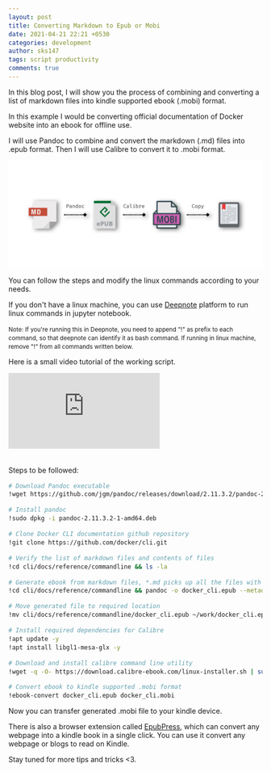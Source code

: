 ```yaml
---
layout: post
title: Converting Markdown to Epub or Mobi
date: 2021-04-21 22:21 +0530
categories: development
author: sks147
tags: script productivity
comments: true
---
```


In this blog post, I will show you the process of combining and converting a list of markdown files into kindle supported ebook (.mobi) format. 

In this example I would be converting official documentation of Docker website into an ebook for offline use.

I will use Pandoc to combine and convert the markdown (.md) files into .epub format. Then I will use Calibre to convert it to .mobi format.

![workflow](/assets/images/converting-markdown-to-epub-mobi/workflow.png)

You can follow the steps and modify the linux commands according to your needs.

If you don't have a linux machine, you can use [Deepnote](https://deepnote.com/) platform to run linux commands in jupyter notebook.

<small>Note: If you're running this in Deepnote, you need to append "!" as prefix to each command, so that deepnote can identify it as bash command. If running in linux machine, remove "!" from all commands written below.</small>

Here is a small video tutorial of the working script.
<div class="resp-container">
    <iframe class="resp-iframe" src="https://www.youtube.com/embed/L4hGDPLMPcw" frameborder="0" allow="accelerometer; autoplay; encrypted-media; gyroscope; picture-in-picture" allowfullscreen></iframe>
</div>

<br/>

Steps to be followed:

```bash
# Download Pandoc executable
!wget https://github.com/jgm/pandoc/releases/download/2.11.3.2/pandoc-2.11.3.2-1-amd64.deb
```

```bash
# Install pandoc
!sudo dpkg -i pandoc-2.11.3.2-1-amd64.deb
```

```bash
# Clone Docker CLI documentation github repository
!git clone https://github.com/docker/cli.git
```

```bash
# Verify the list of markdown files and contents of files
!cd cli/docs/reference/commandline && ls -la
```

```bash
# Generate ebook from markdown files, *.md picks up all the files with .md as extension
!cd cli/docs/reference/commandline && pandoc -o docker_cli.epub --metadata title="Docker CLI Docs" *.md
```

```bash
# Move generated file to required location
!mv cli/docs/reference/commandline/docker_cli.epub ~/work/docker_cli.epub
```

```bash
# Install required dependencies for Calibre
!apt update -y
!apt install libgl1-mesa-glx -y
```

```bash
# Download and install calibre command line utility
!wget -q -O- https://download.calibre-ebook.com/linux-installer.sh | sudo sh /dev/stdin
```

```bash
# Convert ebook to kindle supported .mobi format
!ebook-convert docker_cli.epub docker_cli.mobi
```

Now you can transfer generated .mobi file to your kindle device.

There is also a browser extension called [EpubPress](https://epub.press/), which can convert any webpage into a kindle book in a single click. You can use it convert any webpage or blogs to read on Kindle.

Stay tuned for more tips and tricks <3.
